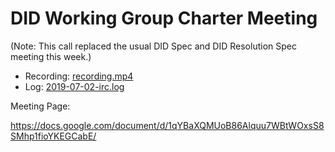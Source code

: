 # DID Working Group Charter Meeting

(Note: This call replaced the usual DID Spec and DID Resolution Spec meeting this week.)

* Recording: [recording.mp4](recording.mp4)
* Log: [2019-07-02-irc.log](2019-07-02-irc.log)

Meeting Page:

https://docs.google.com/document/d/1qYBaXQMUoB86Alquu7WBtWOxsS8SMhp1fioYKEGCabE/
